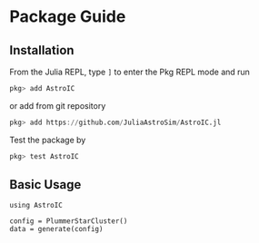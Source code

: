 # Package Guide

## Installation

From the Julia REPL, type `]` to enter the Pkg REPL mode and run
```julia
pkg> add AstroIC
```
or add from git repository
```julia
pkg> add https://github.com/JuliaAstroSim/AstroIC.jl
```

Test the package by
```julia
pkg> test AstroIC
```

## Basic Usage

```@repl guide
using AstroIC

config = PlummerStarCluster()
data = generate(config)
```